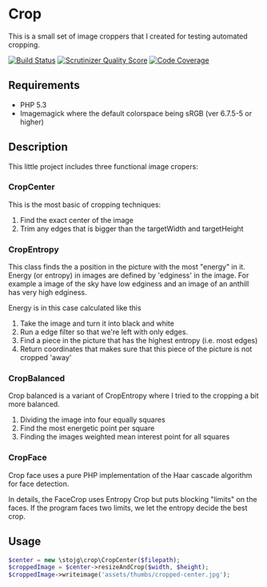 # Crop

This is a small set of image croppers that I created for testing automated cropping. 

[![Build Status](https://secure.travis-ci.org/stojg/crop.png?branch=master)](http://travis-ci.org/stojg/crop)
[![Scrutinizer Quality Score](https://scrutinizer-ci.com/g/stojg/crop/badges/quality-score.png?s=3fb9e495961dba3ae96d96d7632236ef0227d3cb)](https://scrutinizer-ci.com/g/stojg/crop/)
[![Code Coverage](https://scrutinizer-ci.com/g/stojg/crop/badges/coverage.png?s=cbd5ef15ca6f4f886bbcd88d45eb79cc861368cc)](https://scrutinizer-ci.com/g/stojg/crop/)

## Requirements

 - PHP 5.3
 - Imagemagick where the default colorspace being sRGB (ver 6.7.5-5 or higher)

## Description

This little project includes three functional image cropers:

### CropCenter

 This is the most basic of cropping techniques:

   1. Find the exact center of the image
   2. Trim any edges that is bigger than the targetWidth and targetHeight

### CropEntropy

This class finds the a position in the picture with the most "energy" in it. Energy (or entropy) in
images are defined by 'edginess' in the image. For example a image of the sky have low edginess and
an image of an anthill has very high edginess.

Energy is in this case calculated like this

  1. Take the image and turn it into black and white
  2. Run a edge filter so that we're left with only edges.
  3. Find a piece in the picture that has the highest entropy (i.e. most edges)
  4. Return coordinates that makes sure that this piece of the picture is not cropped 'away'

### CropBalanced

Crop balanced is a variant of CropEntropy where I tried to the cropping a bit more balanced.

  1. Dividing the image into four equally squares
  2. Find the most energetic point per square
  3. Finding the images weighted mean interest point for all squares

### CropFace

Crop face uses a pure PHP implementation of the Haar cascade algorithm for face detection.

In details, the FaceCrop uses Entropy Crop but puts blocking "limits" on the faces.
If the program faces two limits, we let the entropy decide the best crop.


## Usage
``` php
$center = new \stojg\crop\CropCenter($filepath);
$croppedImage = $center->resizeAndCrop($width, $height);
$croppedImage->writeimage('assets/thumbs/cropped-center.jpg');
```

